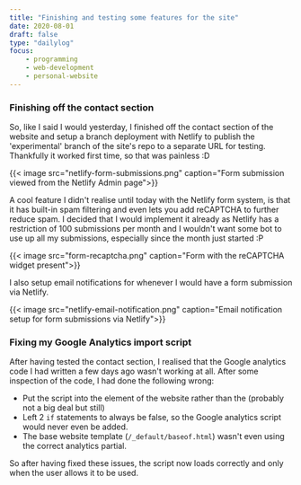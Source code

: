 ```yaml
---
title: "Finishing and testing some features for the site"
date: 2020-08-01
draft: false
type: "dailylog"
focus:
    - programming
    - web-development
    - personal-website
---
```


### Finishing off the contact section

So, like I said I would yesterday, I finished off the contact section of the website and setup a branch deployment with Netlify to publish the 'experimental' branch of the site's repo to a separate URL for testing. Thankfully it worked first time, so that was painless :D

{{< image src="netlify-form-submissions.png" caption="Form submission viewed from the Netlify Admin page">}}

A cool feature I didn't realise until today with the Netlify form system, is that it has built-in spam filtering and even lets you add reCAPTCHA to further reduce spam. I decided that I would implement it already as Netlify has a restriction of 100 submissions per month and I wouldn't want some bot to use up all my submissions, especially since the month just started :P

{{< image src="form-recaptcha.png" caption="Form with the reCAPTCHA widget present">}}

I also setup email notifications for whenever I would have a form submission via Netlify.

{{< image src="netlify-email-notification.png" caption="Email notification setup for form submissions via Netlify">}}

### Fixing my Google Analytics import script

After having tested the contact section, I realised that the Google analytics code I had written a few days ago wasn't working at all. After some inspection of the code, I had done the following wrong:
 - Put the script into the <body> element of the website rather than the <head> (probably not a big deal but still)
 - Left 2 `if` statements to always be false, so the Google analytics script would never even be added.
 - The base website template (`/_default/baseof.html`) wasn't even using the correct analytics partial.

So after having fixed these issues, the script now loads correctly and only when the user allows it to be used.